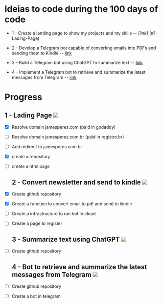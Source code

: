 # Ideias to code during the 100 days of code
 
 - 1 - Create a landing page to show my projects and my skills --  *[link]* (#1-Lading-Page) 

 - 2 - Develop a Telegram bot capable of converting emails into PDFs and sending them to Kindle  -- [link](#2-Convert-newsletter-and-send-to-kindle)

 - 3 - Build a Telegram bot using ChatGPT to summarize text -- [link](#3-Summarize-text-using-ChatGPT)
 
 - 4 - Implement a Telegram bot to retrieve and summarize the latest messages from Telegram  -- [link](#4-Bot-to-retrieve-and-summarize-the-latest-messages-from-Telegram)






# Progress

 ## 1 - Lading Page  ![](https://geps.dev/progress/20)
- [x] Resolve domain jamesperes.com (paid in godaddy) 
- [ ] Resolve domain jamesperes.com.br (paid in registro.br)
- [ ] Add redirect to jamesperes.com.br
- [x] create a repository
- [ ] create a html page

   ## 2 - Convert newsletter and send to kindle ![](https://geps.dev/progress/10)
- [x] Create github repository
- [x] Create a function to convert email to pdf and send to kindle
- [ ] Create a infrastructure to run bot in cloud
- [ ] Create a page to register

  ## 3 - Summarize text using ChatGPT  ![](https://geps.dev/progress/0)
- [ ] Create github repository


  ## 4 - Bot to retrieve and summarize the latest messages from Telegram ![](https://geps.dev/progress/0)
- [ ] Create github repository
- [ ] Create a bot in telegram